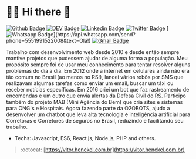 <!--
### Hi there 👋
**sftom/sftom** is a ✨ _special_ ✨ repository because its `README.md` (this file) appears on your GitHub profile.

Here are some ideas to get you started:

- 🔭 I’m currently working on ...
- 🌱 I’m currently learning ...
- 👯 I’m looking to collaborate on ...
- 🤔 I’m looking for help with ...
- 💬 Ask me about ...
- 📫 How to reach me: ...
- 😄 Pronouns: ...
- ⚡ Fun fact: ...
-->

# :man_technologist: Hi there 👋

[![Github Badge](https://img.shields.io/badge/-Github-000?style=flat-square&logo=Github&logoColor=white&link=https://github.com/vhenckel)](https://github.com/vhenckel)
[![DEV Badge](https://img.shields.io/badge/-DEV.to-000?style=flat-square&logo=dev.to&logoColor=white&link=https://dev.to/vhenckel)](https://dev.to/vhenckel)
[![Linkedin Badge](https://img.shields.io/badge/-LinkedIn-blue?style=flat-square&logo=Linkedin&logoColor=white&link=https://www.linkedin.com/in/vitorhenckel/)](https://www.linkedin.com/in/vitorhenckel/)
[![Twitter Badge](https://img.shields.io/badge/-Twitter-1ca0f1?style=flat-square&labelColor=1ca0f1&logo=twitter&logoColor=white&link=https://twitter.com/Vitor_Henckel)](https://twitter.com/Vitor_Henckel)
[![Whatsapp Badge](https://img.shields.io/badge/-Whatsapp-4CA143?style=flat-square&labelColor=4CA143&logo=whatsapp&logoColor=white&link=https://api.whatsapp.com/send?phone=5551991522008&text=Olá!)](https://api.whatsapp.com/send?phone=5551991522008&text=Olá!)
[![Gmail Badge](https://img.shields.io/badge/-Gmail-c14438?style=flat-square&logo=Gmail&logoColor=white&link=mailto:vitor@henckel.com.br)](mailto:vitor@henckel.com.br)

Trabalho com desenvolvimento web desde 2010 e desde então sempre mantive projetos que pudessem ajudar de alguma forma a população.
Meu propósito sempre foi de usar meu conhecimento para tentar resolver alguns problemas do dia a dia.
Em 2012 onde a internet em celulares ainda não era tão comum no Brasil (ao menos no RS!), lancei vários robôs por SMS que realizavam algumas tarefas como enviar um email, buscar um táxi ou receber notícias específicas.
Em 2016 criei um bot que faz rastreamento de encomendas e um outro que envia alertas da Defesa Civil do RS. Participo também do projeto MAB (Mini Agência do Bem) que cria sites e sistemas para ONG's e Hospitais.
Agora fazendo parte da O2OBOTS, ajudo a desenvolver um chatbot que leva alta tecnologia e inteligência artificial para Corretoras e Corretores de seguros no Brasil, reduzindo e facilitando seu trabalho.

- Techs: Javascript, ES6, React.js, Node.js, PHP and others.

> :octocat: [https://vitor.henckel.com.br](https://vitor.henckel.com.br)
